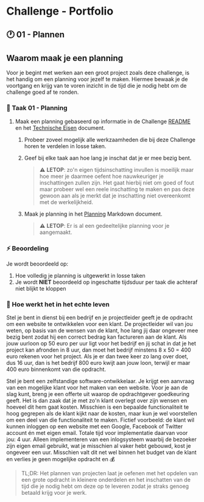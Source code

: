 # Challenge - Portfolio

## :clock1: 01 - Plannen

## Waarom maak je een planning

Voor je begint met werken aan een groot project zoals deze challenge, is het handig om een planning voor jezelf te maken. Hiermee bewaak je de voortgang en krijg van te voren inzicht in de tijd die je nodig hebt om de challenge goed af te ronden.

### :hammer: Taak 01 - Planning

1. Maak een planning gebaseerd op informatie in de Challenge [README](../../README.md) en het [Technische Eisen](../Taak03-Realiseren/technische-eisen.md) document.
   1. Probeer zoveel mogelijk alle werkzaamheden die bij deze Challenge horen te verdelen in losse taken.
   2. Geef bij elke taak aan hoe lang je inschat dat je er mee bezig bent.  

        > :warning: **LETOP**: zo'n eigen tijdsinschatting invullen is moeilijk maar hoe meer je daarmee oefent hoe nauwkeuriger je inschattingen zullen zijn. Het gaat hierbij niet om goed of fout maar probeer wel een reele inschatting te maken en pas deze gewoon aan als je merkt dat je inschatting niet overeenkomt met de werkelijkheid.
   3. Maak je planning in het [Planning](student-planning.md) Markdown document.
        > :warning: **LETOP**: Er is al een gedeeltelijke planning voor je aangemaakt.

### :zap: Beoordeling

Je wordt beoordeeld op:

1. Hoe volledig je planning is uitgewerkt in losse taken
2. Je wordt **NIET** beoordeeld op ingeschatte tijdsduur per taak die achteraf niet blijkt te kloppen

### :gift: Hoe werkt het in het echte leven

Stel je bent in dienst bij een bedrijf en je projectleider geeft je de opdracht om een website te ontwikkelen voor een klant. De projectleider wil van jou weten, op basis van de wensen van de klant, hoe lang jij daar ongeveer mee bezig bent zodat hij een correct bedrag kan factureren aan de klant. Als jouw uurloon op 50 euro per uur ligt voor het bedrijf en jij schat in dat je het project kan afronden in 8 uur, dan moet het bedrijf minstens 8 x 50 = 400 euro rekenen voor het project. Als je er dan twee keer zo lang over doet, dus 16 uur, dan is het bedrijf 800 euro kwijt aan jouw loon, terwijl er maar 400 euro binnenkomt van die opdracht.

Stel je bent een zelfstandige software-ontwikkelaar. Je krijgt een aanvraag van een mogelijke klant voor het maken van een website. Voor je aan de slag kunt, breng je een offerte  uit waarop de opdrachtgever goedkeuring geeft. Het is dan zaak dat je met zo'n klant overlegt over zijn wensen en hoeveel dit hem gaat kosten. Misschien is een bepaalde functionaliteit te hoog gegrepen als de klant kijkt naar de kosten, maar kun je wel voorstellen om een deel van die functionaliteit te maken. Fictief voorbeeld: de klant wil kunnen inloggen op een website met een Google, Facebook of Twitter account én met eigen email. Totale tijd voor implementatie daarvan voor jou: 4 uur. Alleen implementeren van een inlogsysteem waarbij de bezoeker zijn eigen email gebruikt, wat je misschien al vaker hebt gebouwd, kost je ongeveer een uur. Misschien valt dit net wel binnen het budget van de klant en verlies je geen mogelijke opdracht en :moneybag:  

> TL;DR: Het plannen van projecten laat je oefenen met het opdelen van een grote opdracht in kleinere onderdelen en het inschatten van de tijd die je nodig hebt om deze op te leveren zodat je straks genoeg betaald krijg voor je werk.
